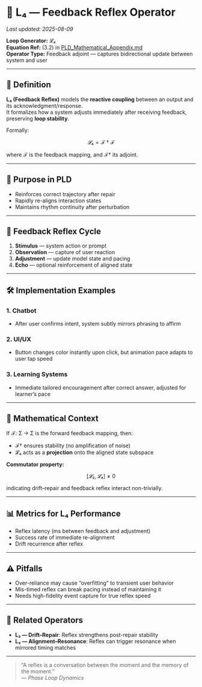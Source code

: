 # 🔄 L₄ — Feedback Reflex Operator

_Last updated: 2025-08-09_

**Loop Generator:** 𝓛₄  
**Equation Ref:** (3.2) in [PLD_Mathematical_Appendix.md](../../01_phase_loop_dynamics/PLD_Mathematical_Appendix.md)  
**Operator Type:** Feedback adjoint — captures bidirectional update between system and user

---

## 📖 Definition

**L₄ (Feedback Reflex)** models the **reactive coupling** between an output and its acknowledgment/response.  
It formalizes how a system adjusts immediately after receiving feedback, preserving **loop stability**.

Formally:  
```math
𝓛₄ = ℱ† ℱ
```
where ℱ is the feedback mapping, and ℱ† its adjoint.

---

## 🎯 Purpose in PLD

- Reinforces correct trajectory after repair
- Rapidly re-aligns interaction states
- Maintains rhythm continuity after perturbation

---

## 🔄 Feedback Reflex Cycle

1. **Stimulus** — system action or prompt  
2. **Observation** — capture of user reaction  
3. **Adjustment** — update model state and pacing  
4. **Echo** — optional reinforcement of aligned state

---

## 🛠 Implementation Examples

### 1. **Chatbot**
- After user confirms intent, system subtly mirrors phrasing to affirm

### 2. **UI/UX**
- Button changes color instantly upon click, but animation pace adapts to user tap speed

### 3. **Learning Systems**
- Immediate tailored encouragement after correct answer, adjusted for learner’s pace

---

## 🔗 Mathematical Context

If ℱ: Σ → Σ is the forward feedback mapping, then:  
- ℱ† ensures stability (no amplification of noise)
- 𝓛₄ acts as a **projection** onto the aligned state subspace

**Commutator property:**  
```math
[𝓛₂, 𝓛₄] ≠ 0
```
indicating drift–repair and feedback reflex interact non-trivially.

---

## 📊 Metrics for L₄ Performance

- Reflex latency (ms between feedback and adjustment)
- Success rate of immediate re-alignment
- Drift recurrence after reflex

---

## ⚠️ Pitfalls

- Over-reliance may cause “overfitting” to transient user behavior
- Mis-timed reflex can break pacing instead of maintaining it
- Needs high-fidelity event capture for true reflex speed

---

## 📌 Related Operators

- **L₂ — Drift–Repair**: Reflex strengthens post-repair stability  
- **L₅ — Alignment–Resonance**: Reflex can trigger resonance when mirrored timing matches

---

> “A reflex is a conversation between the moment and the memory of the moment.”  
> — *Phase Loop Dynamics*
